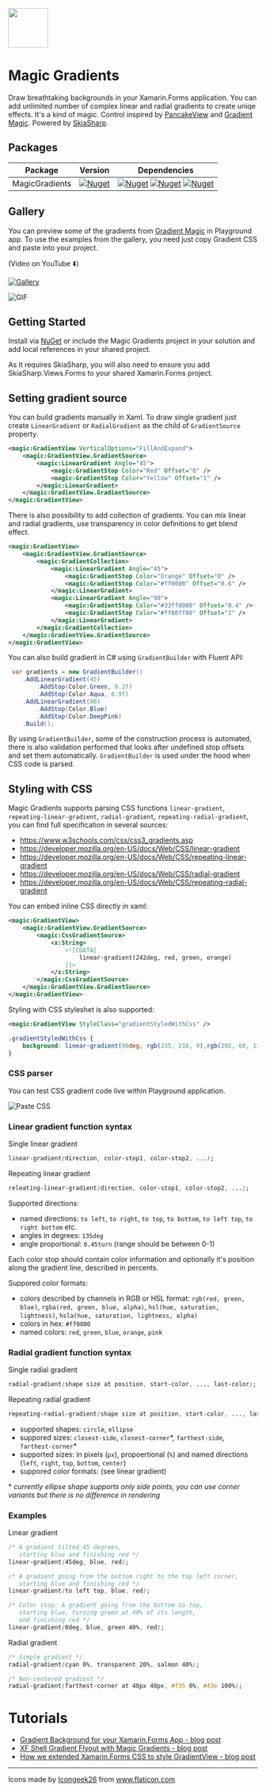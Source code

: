 <img width="80" height="80" src="https://raw.githubusercontent.com/mgierlasinski/MagicGradients/master/Assets/icon.png" />

# Magic Gradients

Draw breathtaking backgrounds in your Xamarin.Forms application. You can add unlimited number of complex linear and radial gradients to create uniqe effects. It's a kind of magic. Control inspired by [PancakeView](https://github.com/sthewissen/Xamarin.Forms.PancakeView) and [Gradient Magic](https://www.gradientmagic.com/). Powered by [SkiaSharp](https://github.com/mono/SkiaSharp).

## Packages

| Package | Version | Dependencies |
|---|---|---|
| MagicGradients | [![Nuget](https://img.shields.io/nuget/vpre/MagicGradients)](https://www.nuget.org/packages/MagicGradients) | [![Nuget](https://img.shields.io/badge/Xamarin.Forms-v4.2-green)](https://www.nuget.org/packages/Xamarin.Forms/) [![Nuget](https://img.shields.io/badge/SkiaSharp-v1.68-blue)](https://www.nuget.org/packages/SkiaSharp/) [![Nuget](https://img.shields.io/badge/SkiaSharp.Views.Forms-v1.68-blue)](https://www.nuget.org/packages/SkiaSharp.Views.Forms/)

## Gallery

You can preview some of the gradients from [Gradient Magic](https://www.gradientmagic.com/) in Playground app. To use the examples from the gallery, you need just copy Gradient CSS and paste into your project.

(Video on YouTube ⬇️)

[![Gallery](https://img.youtube.com/vi/PFSlubz6_ps/0.jpg)](https://www.youtube.com/watch?v=PFSlubz6_ps)


![GIF](./Assets/MagicGradientsGallery.gif)

## Getting Started

Install via [NuGet](https://www.nuget.org/packages/MagicGradients) or include the Magic Gradients project in your solution and add local references in your shared project.

As it requires SkiaSharp, you will also need to ensure you add SkiaSharp.Views.Forms to your shared Xamarin.Forms project. 

## Setting gradient source

You can build gradients manually in Xaml. To draw single gradient just create `LinearGradient` or `RadialGradient` as the child of `GradientSource` property.

``` xml
<magic:GradientView VerticalOptions="FillAndExpand">
    <magic:GradientView.GradientSource>
        <magic:LinearGradient Angle="45">
            <magic:GradientStop Color="Red" Offset="0" />
            <magic:GradientStop Color="Yellow" Offset="1" />
        </magic:LinearGradient>
    </magic:GradientView.GradientSource>
</magic:GradientView>
```

There is also possibility to add collection of gradients. You can mix linear and radial gradients, use transparency in color definitions to get blend effect. 

``` xml
<magic:GradientView>
    <magic:GradientView.GradientSource>
        <magic:GradientCollection>
            <magic:LinearGradient Angle="45">
                <magic:GradientStop Color="Orange" Offset="0" />
                <magic:GradientStop Color="#ff0000" Offset="0.6" />
            </magic:LinearGradient>
            <magic:LinearGradient Angle="90">
                <magic:GradientStop Color="#33ff0000" Offset="0.4" />
                <magic:GradientStop Color="#ff00ff00" Offset="1" />
            </magic:LinearGradient>
        </magic:GradientCollection>
    </magic:GradientView.GradientSource>
</magic:GradientView>
```

You can also build gradient in C# using `GradientBuilder` with Fluent API:

``` c#
 var gradients = new GradientBuilder()
    .AddLinearGradient(45)
        .AddStop(Color.Green, 0.2f)
        .AddStop(Color.Aqua, 0.9f)
    .AddLinearGradient(90)
        .AddStop(Color.Blue)
        .AddStop(Color.DeepPink)
    .Build();
```

By using `GradientBuilder`, some of the construction process is automated, there is also validation performed that looks after undefined stop offsets and set them automatically. `GradientBuilder` is used under the hood when CSS code is parsed.

## Styling with CSS

Magic Gradients supports parsing CSS functions `linear-gradient`, `repeating-linear-gradient`, `radial-gradient`, `repeating-radial-gradient`, you can find full specification in several sources:

- https://www.w3schools.com/css/css3_gradients.asp
- https://developer.mozilla.org/en-US/docs/Web/CSS/linear-gradient
- https://developer.mozilla.org/en-US/docs/Web/CSS/repeating-linear-gradient
- https://developer.mozilla.org/en-US/docs/Web/CSS/radial-gradient
- https://developer.mozilla.org/en-US/docs/Web/CSS/repeating-radial-gradient

You can embed inline CSS directly in xaml:

``` xml
<magic:GradientView>
    <magic:GradientView.GradientSource>
        <magic:CssGradientSource>
            <x:String>
                <![CDATA[
                    linear-gradient(242deg, red, green, orange)
                ]]>
            </x:String>
        </magic:CssGradientSource>
    </magic:GradientView.GradientSource>
</magic:GradientView>
```

Styling with CSS styleshet is also supported:

``` xml
<magic:GradientView StyleClass="gradientStyledWithCss" />
```

``` css
.gradientStyledWithCss {
    background: linear-gradient(90deg, rgb(235, 216, 9),rgb(202, 60, 134));
}
```

### CSS parser

You can test CSS gradient code live within Playground application.

![Paste CSS](https://raw.githubusercontent.com/mgierlasinski/MagicGradients/master/Assets/paste-css.gif)

### Linear gradient function syntax

Single linear gradient
``` css
linear-gradient(direction, color-stop1, color-stop2, ...);
```

Repeating linear gradient
``` css
releating-linear-gradient(direction, color-stop1, color-stop2, ...);
```

Supported directions:
- named directions: `to left`, `to right`, `to top`, `to bottom`, `to left top`, `to right bottom` etc.
- angles in degrees: `135deg`
- angle proportional: `0.45turn` (range should be between 0-1)

Each color stop should contain color information and optionally it's position along the gradient line, described in percents.

Suppored color formats:
- colors described by channels in RGB or HSL format: `rgb(red, green, blue)`, `rgba(red, green, blue, alpha)`, `hsl(hue, saturation, lightness)`, `hsla(hue, saturation, lightness, alpha)`
- colors in hex: `#ff0000`
- named colors: `red`, `green`, `blue`, `orange`, `pink`

### Radial gradient function syntax

Single radial gradient
``` css
radial-gradient(shape size at position, start-color, ..., last-color);
```

Repeating radial gradient
``` css
repeating-radial-gradient(shape size at position, start-color, ..., last-color);
```

- supported shapes: `circle`, `ellipse`
- suppored sizes: `closest-side`, `closest-corner`\*, `farthest-side`, `farthest-corner`\* 
- supported sizes: in pixels (`px`), propoertional (`%`) and named directions (`left`, `right`, `top`, `bottom`, `center`)
- suppored color formats: (see linear gradient)

\* _currently ellipse shape supports only side points, you can use corner variants but there is no difference in rendering_

### Examples

Linear gradient 
``` css
/* A gradient tilted 45 degrees,
   starting blue and finishing red */
linear-gradient(45deg, blue, red);

/* A gradient going from the bottom right to the top left corner,
   starting blue and finishing red */
linear-gradient(to left top, blue, red);

/* Color stop: A gradient going from the bottom to top,
   starting blue, turning green at 40% of its length,
   and finishing red */
linear-gradient(0deg, blue, green 40%, red);
```

Radial gradient
``` css
/* Simple gradient */
radial-gradient(cyan 0%, transparent 20%, salmon 40%);

/* Non-centered gradient */
radial-gradient(farthest-corner at 40px 40px, #f35 0%, #43e 100%);
```

# Tutorials
- [Gradient Background for your Xamarin.Forms App - blog post](https://medium.com/@benetskyybogdan/gradient-background-for-your-xamarin-forms-app-6d7e46fba558)
- [XF Shell Gradient Flyout with Magic Gradients - blog post](https://medium.com/@benetskyybogdan/xf-shell-gradient-flyout-with-magic-gradients-e9f0eb46bae0)
- [How we extended Xamarin.Forms CSS to style GradientView - blog post](https://medium.com/@benetskyybogdan/xamarin-forms-custom-css-properties-d75872bea20e)


---
<div>Icons made by <a href="https://www.flaticon.com/authors/icongeek26" title="Icongeek26">Icongeek26</a> from <a href="https://www.flaticon.com/" title="Flaticon">www.flaticon.com</a></div>

